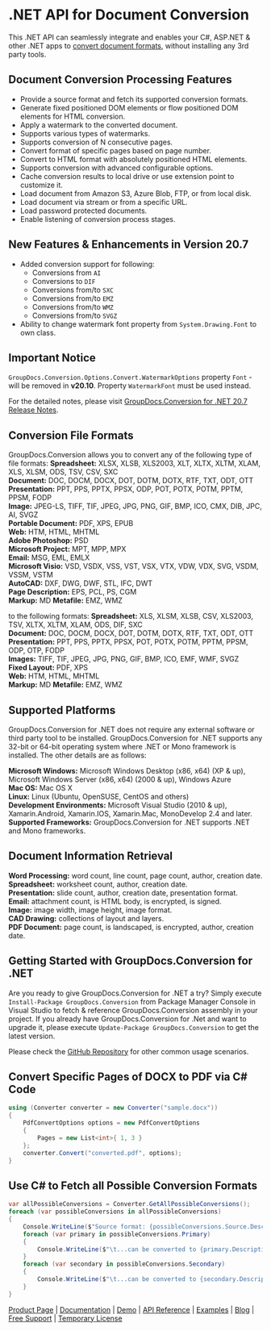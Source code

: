 # .NET API for Document Conversion

This .NET API can seamlessly integrate and enables your C#, ASP.NET & other .NET apps to [convert document formats](https://products.groupdocs.com/conversion/net), without installing any 3rd party tools.

## Document Conversion Processing Features

- Provide a source format and fetch its supported conversion formats.
- Generate fixed positioned DOM elements or flow positioned DOM elements for HTML conversion.
- Apply a watermark to the converted document.
- Supports various types of watermarks.
- Supports conversion of N consecutive pages.
- Convert format of specific pages based on page number.
- Convert to HTML format with absolutely positioned HTML elements.
- Supports conversion with advanced configurable options.
- Cache conversion results to local drive or use extension point to customize it.
- Load document from Amazon S3, Azure Blob, FTP, or from local disk.
- Load document via stream or from a specific URL.
- Load password protected documents.
- Enable listening of conversion process stages.

## New Features & Enhancements in Version 20.7

- Added conversion support for following:
  - Conversions from `AI`
  - Conversions to `DIF`
  - Conversions from/to `SXC`
  - Conversions from/to `EMZ`
  - Conversions from/to `WMZ`
  - Conversions from/to `SVGZ`
- Ability to change watermark font property from `System.Drawing.Font` to own class.

## Important Notice

`GroupDocs.Conversion.Options.Convert.WatermarkOptions` property `Font` - will be removed in **v20.10**. Property `WatermarkFont` must be used instead.

For the detailed notes, please visit [GroupDocs.Conversion for .NET 20.7 Release Notes](https://docs.groupdocs.com/conversion/net/groupdocs-conversion-for-net-20-7-release-notes/).

## Conversion File Formats

GroupDocs.Conversion allows you to convert any of the following type of file formats:
**Spreadsheet:** XLSX, XLSB, XLS2003, XLT, XLTX, XLTM, XLAM, XLS, XLSM, ODS, TSV, CSV, SXC\
**Document:** DOC, DOCM, DOCX, DOT, DOTM, DOTX, RTF, TXT, ODT, OTT\
**Presentation:** PPT, PPS, PPTX, PPSX, ODP, POT, POTX, POTM, PPTM, PPSM, FODP\
**Image:** JPEG-LS, TIFF, TIF, JPEG, JPG, PNG, GIF, BMP, ICO, CMX, DIB, JPC, AI, SVGZ\
**Portable Document:** PDF, XPS, EPUB\
**Web:** HTM, HTML, MHTML\
**Adobe Photoshop:** PSD\
**Microsoft Project:** MPT, MPP, MPX\
**Email:** MSG, EML, EMLX\
**Microsoft Visio:** VSD, VSDX, VSS, VST, VSX, VTX, VDW, VDX, SVG, VSDM, VSSM, VSTM\
**AutoCAD:** DXF, DWG, DWF, STL, IFC, DWT\
**Page Description:** EPS, PCL, PS, CGM\
**Markup:** MD
**Metafile:** EMZ, WMZ

to the following formats:
**Spreadsheet:** XLS, XLSM, XLSB, CSV, XLS2003, TSV, XLTX, XLTM, XLAM, ODS, DIF, SXC\
**Document:** DOC, DOCM, DOCX, DOT, DOTM, DOTX, RTF, TXT, ODT, OTT\
**Presentation:** PPT, PPS, PPTX, PPSX, POT, POTX, POTM, PPTM, PPSM, ODP, OTP, FODP\
**Images:** TIFF, TIF, JPEG, JPG, PNG, GIF, BMP, ICO, EMF, WMF, SVGZ\
**Fixed Layout:** PDF, XPS\
**Web:** HTM, HTML, MHTML\
**Markup:** MD
**Metafile:** EMZ, WMZ

## Supported Platforms

GroupDocs.Conversion for .NET does not require any external software or third party tool to be installed. GroupDocs.Conversion for .NET supports any 32-bit or 64-bit operating system where .NET or Mono framework is installed. The other details are as follows:

**Microsoft Windows:** Microsoft Windows Desktop (x86, x64) (XP & up), Microsoft Windows Server (x86, x64) (2000 & up), Windows Azure\
**Mac OS:** Mac OS X\
**Linux:** Linux (Ubuntu, OpenSUSE, CentOS and others)\
**Development Environments:** Microsoft Visual Studio (2010 & up), Xamarin.Android, Xamarin.IOS, Xamarin.Mac, MonoDevelop 2.4 and later.\
**Supported Frameworks:** GroupDocs.Conversion for .NET  supports .NET and Mono frameworks.

## Document Information Retrieval

**Word Processing:** word count, line count, page count, author, creation date.\
**Spreadsheet:** worksheet count, author, creation date.\
**Presentation:** slide count, author, creation date, presentation format.\
**Email:** attachment count, is HTML body, is encrypted, is signed.\
**Image:** image width, image height, image format.\
**CAD Drawing:** collections of layout and layers.\
**PDF Document:** page count, is landscaped, is encrypted, author, creation date.

## Getting Started with GroupDocs.Conversion for .NET

Are you ready to give GroupDocs.Conversion for .NET a try? Simply execute `Install-Package GroupDocs.Conversion` from Package Manager Console in Visual Studio to fetch & reference GroupDocs.Conversion assembly in your project. If you already have GroupDocs.Conversion for .Net and want to upgrade it, please execute `Update-Package GroupDocs.Conversion` to get the latest version.

Please check the [GitHub Repository](https://github.com/groupdocs-conversion/GroupDocs.Conversion-for-.NET) for other common usage scenarios.

## Convert Specific Pages of DOCX to PDF via C# Code

```csharp
using (Converter converter = new Converter("sample.docx"))
{
    PdfConvertOptions options = new PdfConvertOptions
    {
        Pages = new List<int>{ 1, 3 }
    };
    converter.Convert("converted.pdf", options);
}
```

## Use C# to Fetch all Possible Conversion Formats

```csharp
var allPossibleConversions = Converter.GetAllPossibleConversions();
foreach (var possibleConversions in allPossibleConversions)
{
    Console.WriteLine($"Source format: {possibleConversions.Source.Description}");
    foreach (var primary in possibleConversions.Primary)
    {
        Console.WriteLine($"\t...can be converted to {primary.Description}");
    }
    foreach (var secondary in possibleConversions.Secondary)
    {
        Console.WriteLine($"\t...can be converted to {secondary.Description}");
    }
}
```

[Product Page](https://products.groupdocs.com/conversion/net) | [Documentation](https://docs.groupdocs.com/conversion/net/) | [Demo](https://products.groupdocs.app/conversion/family) | [API Reference](https://apireference.groupdocs.com/net/conversion) | [Examples](https://github.com/groupdocs-conversion/GroupDocs.Conversion-for-.NET) | [Blog](https://blog.groupdocs.com/category/conversion/) | [Free Support](https://forum.groupdocs.com/c/conversion) | [Temporary License](https://purchase.groupdocs.com/temporary-license)
